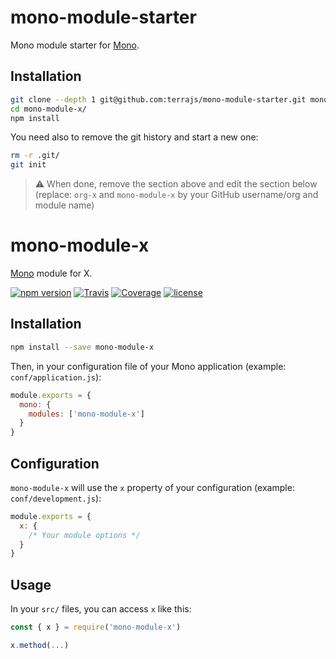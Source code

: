 # mono-module-starter

Mono module starter for [Mono](https://github.com/terrajs/mono).

## Installation

```bash
git clone --depth 1 git@github.com:terrajs/mono-module-starter.git mono-module-x
cd mono-module-x/
npm install
```

You need also to remove the git history and start a new one:

```bash
rm -r .git/
git init
```

> :warning: When done, remove the section above and edit the section below (replace: `org-x` and `mono-module-x` by your GitHub username/org and module name)

# mono-module-x

[Mono](https://github.com/terrajs/mono) module for X.

[![npm version](https://img.shields.io/npm/v/mono-module-x.svg)](https://www.npmjs.com/package/mono-module-x)
[![Travis](https://img.shields.io/travis/org-x/mono-module-x/master.svg)](https://travis-ci.org/org-x/mono-module-x)
[![Coverage](https://img.shields.io/codecov/c/github/org-x/mono-module-x/master.svg)](https://codecov.io/gh/org-x/mono-module-x)
[![license](https://img.shields.io/github/license/org-x/mono-module-x.svg)](https://github.com/org-x/mono-module-x/blob/master/LICENSE)

## Installation

```bash
npm install --save mono-module-x
```

Then, in your configuration file of your Mono application (example: `conf/application.js`):

```js
module.exports = {
  mono: {
    modules: ['mono-module-x']
  }
}
```

## Configuration

`mono-module-x` will use the `x` property of your configuration (example: `conf/development.js`):

```js
module.exports = {
  x: {
    /* Your module options */
  }
}
```

## Usage

In your `src/` files, you can access `x` like this:

```js
const { x } = require('mono-module-x')

x.method(...)
```
